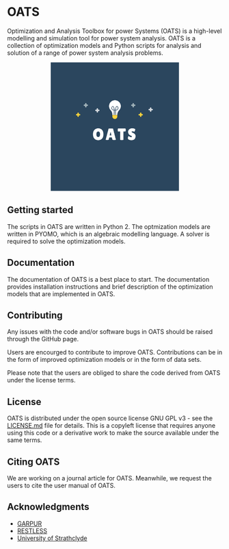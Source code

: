 # OATS

Optimization and Analysis Toolbox for power Systems (OATS) is a high-level modelling and simulation tool for power system analysis. OATS is a collection of optimization models and Python scripts for analysis and solution of a range of power system analysis problems. 
<p align="center">
  <img  height="300" src="logo.png">
</p>

## Getting started
The scripts in OATS are written in Python 2. The optmization models are written in PYOMO, which is an algebraic modelling language. A solver is required to solve the optimization models. 

## Documentation
The documentation of OATS is a best place to start. The documentation provides installation instructions and brief description of the optimization models that are implemented in OATS. 

## Contributing
Any issues with the code and/or software bugs in OATS should be raised through the GitHub page. 

Users are encourged to contribute to improve OATS. Contributions can be in the form of improved optimization models or in the form of data sets. 

Please note that the users are obliged to share the code derived from OATS under the license terms. 

## License

OATS is distributed under the open source license GNU GPL v3 - see the [LICENSE.md](LICENSE.md) file for details. This is a copyleft license that requires anyone using this code or a derivative work to make the source available under the same terms.

## Citing OATS

We are working on a journal article for OATS. Meanwhile, we request the users to cite the user manual of OATS.

## Acknowledgments

* [GARPUR](https://www.sintef.no/projectweb/garpur)
* [RESTLESS](http://gow.epsrc.ac.uk/NGBOViewGrant.aspx?GrantRef=EP/N001893/1)
* [University of Strathclyde](https://www.strath.ac.uk/)
